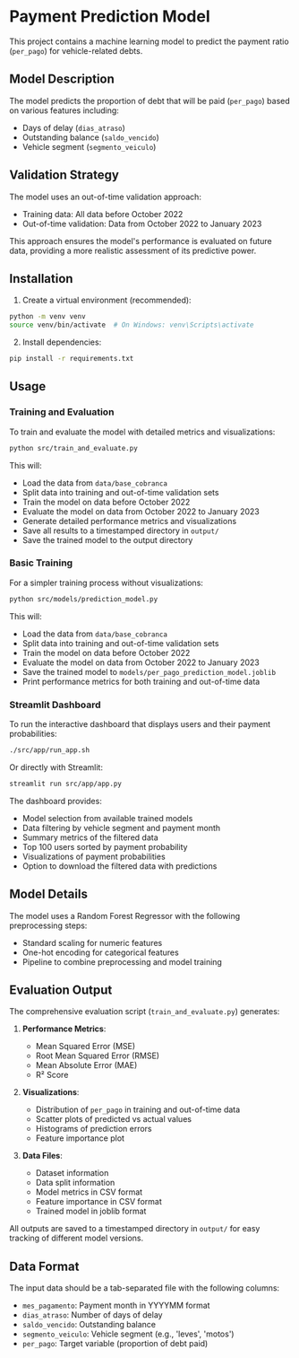 # Payment Prediction Model

This project contains a machine learning model to predict the payment ratio (`per_pago`) for vehicle-related debts.

## Model Description

The model predicts the proportion of debt that will be paid (`per_pago`) based on various features including:
- Days of delay (`dias_atraso`)
- Outstanding balance (`saldo_vencido`)
- Vehicle segment (`segmento_veiculo`)

## Validation Strategy

The model uses an out-of-time validation approach:
- Training data: All data before October 2022
- Out-of-time validation: Data from October 2022 to January 2023

This approach ensures the model's performance is evaluated on future data, providing a more realistic assessment of its predictive power.

## Installation

1. Create a virtual environment (recommended):
```bash
python -m venv venv
source venv/bin/activate  # On Windows: venv\Scripts\activate
```

2. Install dependencies:
```bash
pip install -r requirements.txt
```

## Usage

### Training and Evaluation

To train and evaluate the model with detailed metrics and visualizations:

```bash
python src/train_and_evaluate.py
```

This will:
- Load the data from `data/base_cobranca`
- Split data into training and out-of-time validation sets
- Train the model on data before October 2022
- Evaluate the model on data from October 2022 to January 2023
- Generate detailed performance metrics and visualizations
- Save all results to a timestamped directory in `output/`
- Save the trained model to the output directory

### Basic Training

For a simpler training process without visualizations:

```bash
python src/models/prediction_model.py
```

This will:
- Load the data from `data/base_cobranca`
- Split data into training and out-of-time validation sets
- Train the model on data before October 2022
- Evaluate the model on data from October 2022 to January 2023
- Save the trained model to `models/per_pago_prediction_model.joblib`
- Print performance metrics for both training and out-of-time data

### Streamlit Dashboard

To run the interactive dashboard that displays users and their payment probabilities:

```bash
./src/app/run_app.sh
```

Or directly with Streamlit:

```bash
streamlit run src/app/app.py
```

The dashboard provides:
- Model selection from available trained models
- Data filtering by vehicle segment and payment month
- Summary metrics of the filtered data
- Top 100 users sorted by payment probability
- Visualizations of payment probabilities
- Option to download the filtered data with predictions

## Model Details

The model uses a Random Forest Regressor with the following preprocessing steps:
- Standard scaling for numeric features
- One-hot encoding for categorical features
- Pipeline to combine preprocessing and model training

## Evaluation Output

The comprehensive evaluation script (`train_and_evaluate.py`) generates:

1. **Performance Metrics**:
   - Mean Squared Error (MSE)
   - Root Mean Squared Error (RMSE)
   - Mean Absolute Error (MAE)
   - R² Score

2. **Visualizations**:
   - Distribution of `per_pago` in training and out-of-time data
   - Scatter plots of predicted vs actual values
   - Histograms of prediction errors
   - Feature importance plot

3. **Data Files**:
   - Dataset information
   - Data split information
   - Model metrics in CSV format
   - Feature importance in CSV format
   - Trained model in joblib format

All outputs are saved to a timestamped directory in `output/` for easy tracking of different model versions.

## Data Format

The input data should be a tab-separated file with the following columns:
- `mes_pagamento`: Payment month in YYYYMM format
- `dias_atraso`: Number of days of delay
- `saldo_vencido`: Outstanding balance
- `segmento_veiculo`: Vehicle segment (e.g., 'leves', 'motos')
- `per_pago`: Target variable (proportion of debt paid) 